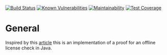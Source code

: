 [![Build Status](https://travis-ci.org/r4fterman/generate-validate-license.svg?branch=master)](https://travis-ci.org/r4fterman/generate-validate-license)
[![Known Vulnerabilities](https://snyk.io/test/github/r4fterman/generate-validate-license/badge.svg?targetFile=generate-license/pom.xml)](https://snyk.io/test/github/r4fterman/generate-validate-license?targetFile=generate-license/pom.xml)
[![Maintainability](https://api.codeclimate.com/v1/badges/10e5d8a936e65a3e38d3/maintainability)](https://codeclimate.com/github/r4fterman/generate-validate-license/maintainability)
[![Test Coverage](https://api.codeclimate.com/v1/badges/10e5d8a936e65a3e38d3/test_coverage)](https://codeclimate.com/github/r4fterman/generate-validate-license/test_coverage)

# General
Inspired by this [article](https://build-system.fman.io/generating-license-keys) this is an implementation of a proof for an offline license check in Java.

